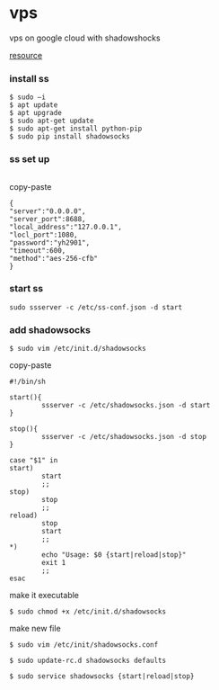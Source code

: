 # vps
vps on google cloud with shadowshocks

[resource](http://godjose.com/2017/06/14/new-article/)

### install ss

```  
$ sudo –i 
$ apt update
$ apt upgrade
$ sudo apt-get update  
$ sudo apt-get install python-pip  
$ sudo pip install shadowsocks  
```

### ss set up

``` $ sudo vim /etc/ss-conf.json 
```
copy-paste
```
{
"server":"0.0.0.0",
"server_port":8688,
"local_address":"127.0.0.1",
"locl_port":1080,
"password":"yh2901",                      
"timeout":600,
"method":"aes-256-cfb"
}
```
### start ss

``` sudo ssserver -c /etc/ss-conf.json -d start ```


### add shadowsocks 

``` $ sudo vim /etc/init.d/shadowsocks  ```

copy-paste
```
#!/bin/sh

start(){
        ssserver -c /etc/shadowsocks.json -d start
}

stop(){
        ssserver -c /etc/shadowsocks.json -d stop
}

case "$1" in
start)
        start        
        ;;
stop)
        stop        
        ;;
reload)
        stop
        start        
        ;;
*)
        echo "Usage: $0 {start|reload|stop}"
        exit 1        
        ;;
esac
```

make it executable
```
$ sudo chmod +x /etc/init.d/shadowsocks
``` 

make new file 
```
$ sudo vim /etc/init/shadowsocks.conf
```

``` $ sudo update-rc.d shadowsocks defaults ```

``` $ sudo service shadowsocks {start|reload|stop} ```




